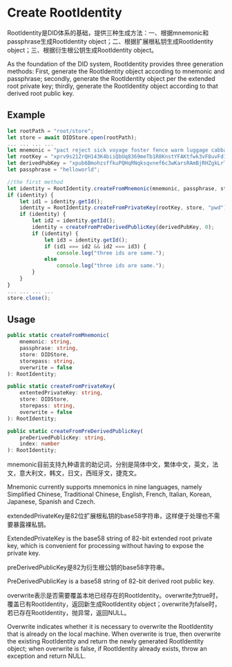 # Create RootIdentity

RootIdentity是DID体系的基础，提供三种生成方法：一、根据mnemonic和passphrase生成RootIdentity object；二、根据扩展根私钥生成RootIdentity object；三、根据衍生根公钥生成RootIdentity object。

As the foundation of the DID system, RootIdentity provides three generation methods: First, generate the RootIdentity object according to mnemonic and passphrase; secondly, generate the RootIdentity object per the extended root private key; thirdly, generate the RootIdentity object according to that derived root public key.

## Example

```typescript
let rootPath = "root/store";
let store = await DIDStore.open(rootPath);
... ... ... ...
let mnemonic = "pact reject sick voyage foster fence warm luggage cabbage any subject carbon";
let rootKey = "xprv9s21ZrQH143K4biiQbUq8369meTb1R8KnstYFAKtfwk3vF8uvFd1EC2s49bMQsbdbmdJxUWRkuC48CXPutFfynYFVGnoeq8LJZhfd9QjvUt";
let derivedPubKey = "xpub6BmohzsffkuPQHqRNqksqvnef6c3wKarsRAmBjRHZgkLrT91xzH3HnkkJv48oursb6CxdzwuDecozwCXF5t9ropBqpPVz4hw2foivZxsmVs";
let passphrase = "helloworld";

//the first method
let identity = RootIdentity.createFromMnemonic(mnemonic, passphrase, store, "pwd");
if (identity) {
    let id1 = identity.getId();
    identity = RootIdentity.createFromPrivateKey(rootKey, store, "pwd");
    if (identity) {
        let id2 = identity.getId();
        identity = createFromPreDerivedPublicKey(derivedPubKey, 0);
        if (identity) {
            let id3 = identity.getId();
            if (id1 === id2 && id2 === id3) {
                console.log("three ids are same.");
            else
                console.log("three ids are same.");
        }
    }
}
... ... ... ...
store.close();
```

## Usage

```typescript
public static createFromMnemonic(
    mnemonic: string,
    passphrase: string,
    store: DIDStore,
    storepass: string,
    overwrite = false
): RootIdentity;
```

```typescript
public static createFromPrivateKey(
    extentedPrivateKey: string,
    store: DIDStore,
    storepass: string,
    overwrite = false
): RootIdentity;
```

```typescript
public static createFromPreDerivedPublicKey(
    preDerivedPublicKey: string,
    index: number
): RootIdentity;
```

mnemonic目前支持九种语言的助记词，分别是简体中文，繁体中文，英文，法文，意大利文，韩文，日文，西班牙文，捷克文。

Mnemonic currently supports mnemonics in nine languages, namely Simplified Chinese, Traditional Chinese, English, French, Italian, Korean, Japanese, Spanish and Czech.

extendedPrivateKey是82位扩展根私钥的base58字符串，这样便于处理也不需要暴露裸私钥。

ExtendedPrivateKey is the base58 string of 82-bit extended root private key, which is convenient for processing without having to expose the private key.

preDerivedPublicKey是82为衍生根公钥的base58字符串。

PreDerivedPublicKey is a base58 string of 82-bit derived root public key.

overwrite表示是否需要覆盖本地已经存在的RootIdentity。overwrite为true时，覆盖已有RootIdentity，返回新生成RootIdentity object；overwrite为false时，若已存在RootIdentity，抛异常，返回NULL。

Overwrite indicates whether it is necessary to overwrite the RootIdentity that is already on the local machine. When overwrite is true, then overwrite the existing RootIdentity and return the newly generated RootIdentity object; when overwrite is false, if RootIdentity already exists, throw an exception and return NULL.
